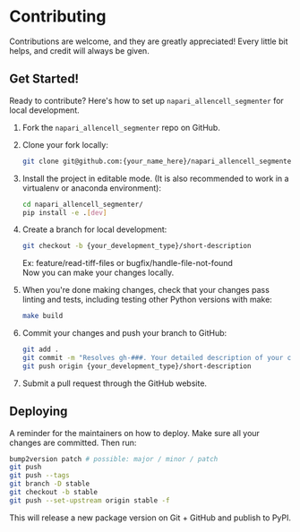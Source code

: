 # Contributing

Contributions are welcome, and they are greatly appreciated! Every little bit
helps, and credit will always be given.

## Get Started!

Ready to contribute? Here's how to set up `napari_allencell_segmenter` for local development.

1. Fork the `napari_allencell_segmenter` repo on GitHub.

2. Clone your fork locally:

    ```bash
    git clone git@github.com:{your_name_here}/napari_allencell_segmenter.git
    ```

3. Install the project in editable mode. (It is also recommended to work in a virtualenv or anaconda environment):

    ```bash
    cd napari_allencell_segmenter/
    pip install -e .[dev]
    ```

4. Create a branch for local development:

    ```bash
    git checkout -b {your_development_type}/short-description
    ```

    Ex: feature/read-tiff-files or bugfix/handle-file-not-found<br>
    Now you can make your changes locally.

5. When you're done making changes, check that your changes pass linting and
   tests, including testing other Python versions with make:

    ```bash
    make build
    ```

6. Commit your changes and push your branch to GitHub:

    ```bash
    git add .
    git commit -m "Resolves gh-###. Your detailed description of your changes."
    git push origin {your_development_type}/short-description
    ```

7. Submit a pull request through the GitHub website.

## Deploying

A reminder for the maintainers on how to deploy.
Make sure all your changes are committed.
Then run:

```bash
bump2version patch # possible: major / minor / patch
git push
git push --tags
git branch -D stable
git checkout -b stable
git push --set-upstream origin stable -f
```

This will release a new package version on Git + GitHub and publish to PyPI.
